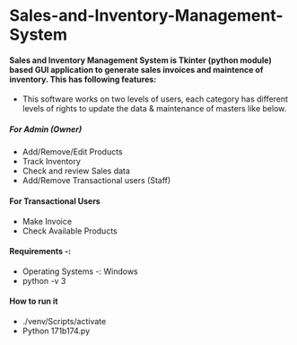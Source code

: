 # Sales-and-Inventory-Management-System

#### Sales and Inventory Management System is __Tkinter__ (python module) based GUI application to generate sales invoices and maintence of inventory. This has following features:

*	This software works on two levels of users, each category has different levels of rights to update the data & maintenance of masters like below.

##### For Admin (Owner)
*	Add/Remove/Edit Products
*	Track Inventory
*	Check and review Sales data
*	Add/Remove Transactional users (Staff) 

#### For Transactional Users
*	Make Invoice
*	Check Available Products


#### Requirements -:
*	Operating Systems -: Windows
*	python -v 3 

#### How to run it 
* ./venv/Scripts/activate
* Python 171b174.py 

